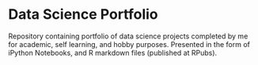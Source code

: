 # Data Science Portfolio
Repository containing portfolio of data science projects completed by me for academic, self learning, and hobby purposes. Presented in the form of iPython Notebooks, and R markdown files (published at RPubs).



